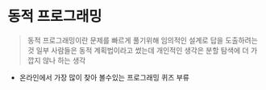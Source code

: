 # 동적 프로그래밍

> 동적 프로그래밍이란 문제를 빠르게 풀기위해 임의적인 설계로 답을 도출하려는 것 일부 사람들은 동적 계획법이라고 썼는데 개인적인 생각은 분할 탐색에 더 가깝지 않나 하는 생각

- 온라인에서 가장 많이 찾아 볼수있는 프로그래밍 퀴즈 부류
